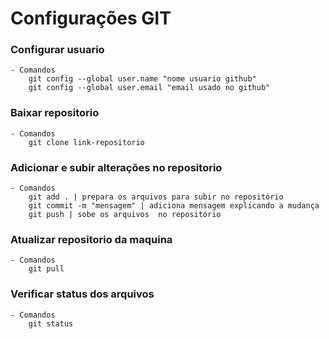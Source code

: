 # Configurações GIT

### Configurar usuario
    - Comandos
        git config --global user.name "nome usuario github"
        git config --global user.email "email usado no github"

### Baixar repositorio
    - Comandos
        git clone link-repositorio

### Adicionar e subir alterações no repositorio
    - Comandos
        git add . | prepara os arquivos para subir no repositório
        git commit -m "mensagem" | adiciona mensagem explicando a mudança
        git push | sobe os arquivos  no repositório

### Atualizar repositorio da maquina
    - Comandos
        git pull

### Verificar status dos arquivos
    - Comandos
        git status